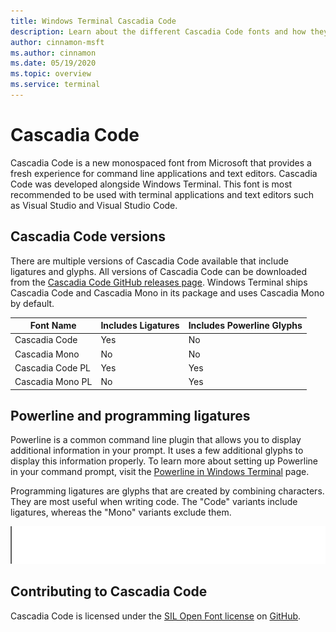 ```yaml
---
title: Windows Terminal Cascadia Code
description: Learn about the different Cascadia Code fonts and how they work with Windows Terminal.
author: cinnamon-msft
ms.author: cinnamon
ms.date: 05/19/2020
ms.topic: overview
ms.service: terminal
---
```


# Cascadia Code

Cascadia Code is a new monospaced font from Microsoft that provides a fresh experience for command line applications and text editors. Cascadia Code was developed alongside Windows Terminal. This font is most recommended to be used with terminal applications and text editors such as Visual Studio and Visual Studio Code.

## Cascadia Code versions

There are multiple versions of Cascadia Code available that include ligatures and glyphs. All versions of Cascadia Code can be downloaded from the [Cascadia Code GitHub releases page](https://github.com/microsoft/cascadia-code/releases). Windows Terminal ships Cascadia Code and Cascadia Mono in its package and uses Cascadia Mono by default.

| Font Name | Includes Ligatures | Includes Powerline Glyphs |
| --------- | ------------------ | ------------------------- |
| Cascadia Code | Yes | No |
| Cascadia Mono | No  | No |
| Cascadia Code PL | Yes | Yes |
| Cascadia Mono PL | No | Yes |

## Powerline and programming ligatures

Powerline is a common command line plugin that allows you to display additional information in your prompt. It uses a few additional glyphs to display this information properly. To learn more about setting up Powerline in your command prompt, visit the [Powerline in Windows Terminal](./tutorials/powerline-setup.md) page.

Programming ligatures are glyphs that are created by combining characters. They are most useful when writing code. The "Code" variants include ligatures, whereas the "Mono" variants exclude them.

![Cascadia Code programming ligatures](./images/programming-ligatures.gif)

## Contributing to Cascadia Code

Cascadia Code is licensed under the [SIL Open Font license](https://scripts.sil.org/cms/scripts/page.php?site_id=nrsi&id=OFL) on [GitHub](https://github.com/microsoft/cascadia-code).
